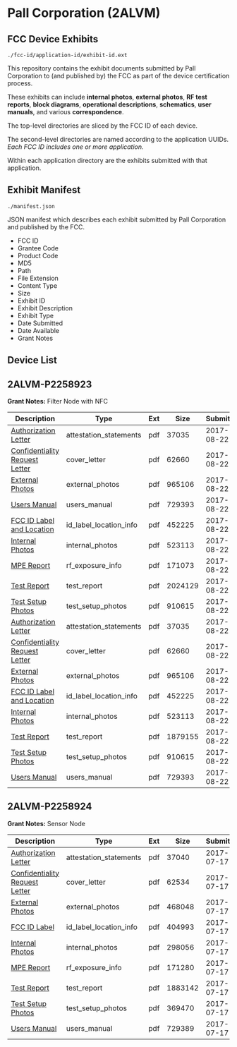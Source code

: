 # Pall Corporation (2ALVM)
## FCC Device Exhibits

```
./fcc-id/application-id/exhibit-id.ext
```

This repository contains the exhibit documents submitted by Pall Corporation to (and published by) the FCC as part of the device certification process.

These exhibits can include **internal photos**, **external photos**, **RF test reports**, **block diagrams**, **operational descriptions**, **schematics**, **user manuals**, and various **correspondence**.

The top-level directories are sliced by the FCC ID of each device.

The second-level directories are named according to the application UUIDs. *Each FCC ID includes one or more application.*

Within each application directory are the exhibits submitted with that application. 

## Exhibit Manifest

```
./manifest.json
```

JSON manifest which describes each exhibit submitted by Pall Corporation and published by the FCC.

- FCC ID
- Grantee Code
- Product Code
- MD5
- Path
- File Extension
- Content Type
- Size
- Exhibit ID
- Exhibit Description
- Exhibit Type
- Date Submitted
- Date Available
- Grant Notes

## Device List
## 2ALVM-P2258923
**Grant Notes:** Filter Node with NFC

| Description | Type | Ext | Size | Submitted | Available |
| ----------- | ---- | --- | ---- | --------- | --------- |
| [Authorization Letter](2ALVM-P2258923/db93a0abacde353e662984c11bd25f1c/3521580.pdf) | attestation_statements | pdf | 37035 | 2017-08-22 | 2017-08-22 |
| [Confidentiality Request Letter](2ALVM-P2258923/db93a0abacde353e662984c11bd25f1c/3521642.pdf) | cover_letter | pdf | 62660 | 2017-08-22 | 2017-08-22 |
| [External Photos](2ALVM-P2258923/db93a0abacde353e662984c11bd25f1c/3522397.pdf) | external_photos | pdf | 965106 | 2017-08-22 | 2018-02-18 |
| [Users Manual](2ALVM-P2258923/db93a0abacde353e662984c11bd25f1c/3522102.pdf) | users_manual | pdf | 729393 | 2017-08-22 | 2018-02-18 |
| [FCC ID Label and Location](2ALVM-P2258923/db93a0abacde353e662984c11bd25f1c/3522396.pdf) | id_label_location_info | pdf | 452225 | 2017-08-22 | 2017-08-22 |
| [Internal Photos](2ALVM-P2258923/db93a0abacde353e662984c11bd25f1c/3521764.pdf) | internal_photos | pdf | 523113 | 2017-08-22 | 2018-02-18 |
| [MPE Report](2ALVM-P2258923/db93a0abacde353e662984c11bd25f1c/3521919.pdf) | rf_exposure_info | pdf | 171073 | 2017-08-22 | 2017-08-22 |
| [Test Report](2ALVM-P2258923/db93a0abacde353e662984c11bd25f1c/3522041.pdf) | test_report | pdf | 2024129 | 2017-08-22 | 2017-08-22 |
| [Test Setup Photos](2ALVM-P2258923/db93a0abacde353e662984c11bd25f1c/3522064.pdf) | test_setup_photos | pdf | 910615 | 2017-08-22 | 2018-02-18 |
| [Authorization Letter](2ALVM-P2258923/4bd48e162c2bdfd04d6dd53f3434d90f/3521580.pdf) | attestation_statements | pdf | 37035 | 2017-08-22 | 2017-08-22 |
| [Confidentiality Request Letter](2ALVM-P2258923/4bd48e162c2bdfd04d6dd53f3434d90f/3521642.pdf) | cover_letter | pdf | 62660 | 2017-08-22 | 2017-08-22 |
| [External Photos](2ALVM-P2258923/4bd48e162c2bdfd04d6dd53f3434d90f/3522397.pdf) | external_photos | pdf | 965106 | 2017-08-22 | 2018-02-18 |
| [FCC ID Label and Location](2ALVM-P2258923/4bd48e162c2bdfd04d6dd53f3434d90f/3522396.pdf) | id_label_location_info | pdf | 452225 | 2017-08-22 | 2017-08-22 |
| [Internal Photos](2ALVM-P2258923/4bd48e162c2bdfd04d6dd53f3434d90f/3521764.pdf) | internal_photos | pdf | 523113 | 2017-08-22 | 2018-02-18 |
| [Test Report](2ALVM-P2258923/4bd48e162c2bdfd04d6dd53f3434d90f/3522147.pdf) | test_report | pdf | 1879155 | 2017-08-22 | 2017-08-22 |
| [Test Setup Photos](2ALVM-P2258923/4bd48e162c2bdfd04d6dd53f3434d90f/3522064.pdf) | test_setup_photos | pdf | 910615 | 2017-08-22 | 2018-02-18 |
| [Users Manual](2ALVM-P2258923/4bd48e162c2bdfd04d6dd53f3434d90f/3522102.pdf) | users_manual | pdf | 729393 | 2017-08-22 | 2018-02-18 |
## 2ALVM-P2258924
**Grant Notes:** Sensor Node

| Description | Type | Ext | Size | Submitted | Available |
| ----------- | ---- | --- | ---- | --------- | --------- |
| [Authorization Letter](2ALVM-P2258924/72a20c8cc9e3628b8e429b3587f3c198/3467861.pdf) | attestation_statements | pdf | 37040 | 2017-07-17 | 2017-07-17 |
| [Confidentiality Request Letter](2ALVM-P2258924/72a20c8cc9e3628b8e429b3587f3c198/3467863.pdf) | cover_letter | pdf | 62534 | 2017-07-17 | 2017-07-17 |
| [External Photos](2ALVM-P2258924/72a20c8cc9e3628b8e429b3587f3c198/3468035.pdf) | external_photos | pdf | 468048 | 2017-07-17 | 2018-01-13 |
| [FCC ID Label](2ALVM-P2258924/72a20c8cc9e3628b8e429b3587f3c198/3467865.pdf) | id_label_location_info | pdf | 404993 | 2017-07-17 | 2017-07-17 |
| [Internal Photos](2ALVM-P2258924/72a20c8cc9e3628b8e429b3587f3c198/3467866.pdf) | internal_photos | pdf | 298056 | 2017-07-17 | 2018-01-13 |
| [MPE Report](2ALVM-P2258924/72a20c8cc9e3628b8e429b3587f3c198/3467869.pdf) | rf_exposure_info | pdf | 171280 | 2017-07-17 | 2017-07-17 |
| [Test Report](2ALVM-P2258924/72a20c8cc9e3628b8e429b3587f3c198/3467871.pdf) | test_report | pdf | 1883142 | 2017-07-17 | 2017-07-17 |
| [Test Setup Photos](2ALVM-P2258924/72a20c8cc9e3628b8e429b3587f3c198/3467872.pdf) | test_setup_photos | pdf | 369470 | 2017-07-17 | 2018-01-13 |
| [Users Manual](2ALVM-P2258924/72a20c8cc9e3628b8e429b3587f3c198/3467873.pdf) | users_manual | pdf | 729389 | 2017-07-17 | 2018-01-13 |
